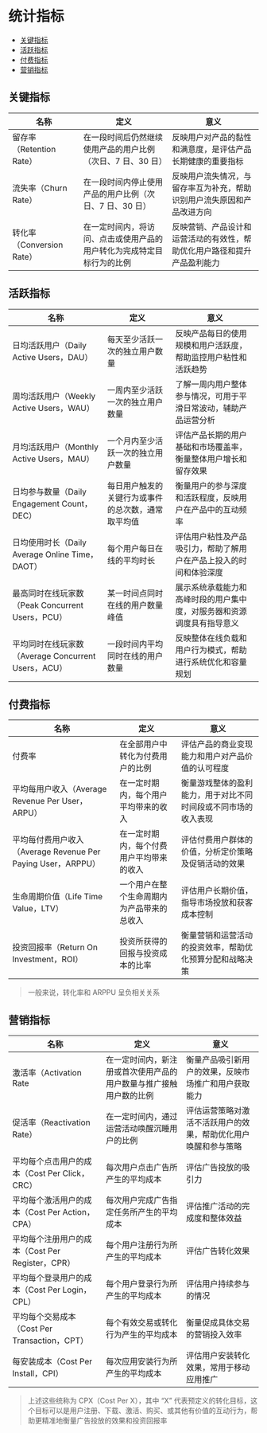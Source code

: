 # 统计指标



   * [关键指标](#关键指标)
   * [活跃指标](#活跃指标)
   * [付费指标](#付费指标)
   * [营销指标](#营销指标)



## 关键指标

|名称|定义|意义|
|-|-|-|
|留存率（Retention Rate）|在一段时间后仍然继续使用产品的用户比例（次日、7 日、30 日）|反映用户对产品的黏性和满意度，是评估产品长期健康的重要指标|
|流失率（Churn Rate）|在一段时间内停止使用产品的用户比例（次日、7 日、30 日）|反映用户流失情况，与留存率互为补充，帮助识别用户流失原因和产品改进方向|
|转化率（Conversion Rate）|在一定时间内，将访问、点击或使用产品的用户转化为完成特定目标行为的比例|反映营销、产品设计和运营活动的有效性，帮助优化用户路径和提升产品盈利能力|



## 活跃指标

|名称|定义|意义|
|-|-|-|
|日均活跃用户（Daily Active Users，DAU）|每天至少活跃一次的独立用户数量|反映产品每日的使用规模和用户活跃度，帮助监控用户粘性和活跃趋势|
|周均活跃用户（Weekly Active Users，WAU）|一周内至少活跃一次的独立用户数量|了解一周内用户整体参与情况，可用于平滑日常波动，辅助产品运营分析|
|月均活跃用户（Monthly Active Users，MAU）|一个月内至少活跃一次的独立用户数量|评估产品长期的用户基础和市场覆盖率，衡量整体用户增长和留存效果|
|日均参与数量（Daily Engagement Count，DEC）|每日用户触发的关键行为或事件的总次数，通常取平均值|衡量用户的参与深度和活跃程度，反映用户在产品中的互动频率|
|日均使用时长（Daily Average Online Time，DAOT）|每个用户每日在线的平均时长|评估用户粘性及产品吸引力，帮助了解用户在产品上投入的时间和体验深度|
|最高同时在线玩家数（Peak Concurrent Users，PCU）|某一时间点同时在线的用户数量峰值|展示系统承载能力和高峰时段的用户集中度，对服务器和资源调度具有指导意义|
|平均同时在线玩家数（Average Concurrent Users，ACU）|一段时间内平均同时在线的用户数量|反映整体在线负载和用户行为模式，帮助进行系统优化和容量规划|



## 付费指标

|名称|定义|意义|
|-|-|-|
|付费率|在全部用户中转化为付费用户的比例|评估产品的商业变现能力和用户对产品价值的认可程度|
|平均每用户收入（Average Revenue Per User，ARPU）|在一定时期内，每个用户平均带来的收入|衡量游戏整体的盈利能力，用于对比不同时间段或不同市场的收入表现|
|平均每付费用户收入（Average Revenue Per Paying User，ARPPU）|在一定时期内，每个付费用户平均带来的收入|评估付费用户群体的价值，分析定价策略及促销活动的效果|
|生命周期价值（Life Time Value，LTV）|一个用户在整个生命周期内为产品带来的总收入|评估用户长期价值，指导市场投放和获客成本控制|
|投资回报率（Return On Investment，ROI）|投资所获得的回报与投资成本的比率|衡量营销和运营活动的投资效率，帮助优化预算分配和战略决策|

> 一般来说，转化率和 ARPPU 呈负相关关系



## 营销指标

|名称|定义|意义|
|-|-|-|
|激活率（Activation Rate|在一定时间内，新注册或首次使用产品的用户数量与推广接触用户数的比例|衡量产品吸引新用户的效果，反映市场推广和用户获取能力|
|促活率（Reactivation Rate）|在一定时间内，通过运营活动唤醒沉睡用户的比例|评估运营策略对激活不活跃用户的效果，帮助优化用户唤醒和参与策略|
|平均每个点击用户的成本（Cost Per Click，CRC）|每次用户点击广告所产生的平均成本|评估广告投放的吸引力|
|平均每个激活用户的成本（Cost Per Action，CPA）|每次用户完成广告指定任务所产生的平均成本|评估推广活动的完成度和整体效益|
|平均每个注册用户的成本（Cost Per Register，CPR）|每个用户注册行为所产生的平均成本|评估广告转化效果|
|平均每个登录用户的成本（Cost Per Login，CPL）|每个用户登录行为所产生的平均成本|评估用户持续参与的情况|
|平均每个交易成本（Cost Per Transaction，CPT）|每个有效交易或转化行为产生的平均成本|衡量促成具体交易的营销投入效率|
|每安装成本（Cost Per Install，CPI）|每次应用安装行为所产生的平均成本|评估用户安装转化效果，常用于移动应用推广|

> 上述这些统称为 CPX（Cost Per X），其中 “X” 代表预定义的转化目标，这个目标可以是用户注册、下载、激活、购买、或其他有价值的互动行为，帮助更精准地衡量广告投放的效果和投资回报率